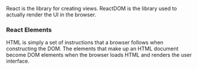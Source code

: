 

React is the library for creating views. ReactDOM is the library used
to actually render the UI in the browser.


### React Elements
HTML is simply a set of instructions that a browser follows when constructing the
DOM. The elements that make up an HTML document become DOM elements
when the browser loads HTML and renders the user interface.

